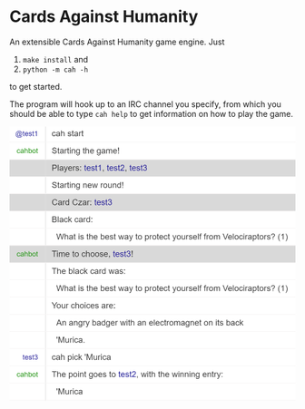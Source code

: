 Cards Against Humanity
======================

An extensible Cards Against Humanity game engine. Just

1. `make install` and
2. `python -m cah -h`

to get started.

The program will hook up to an IRC channel you specify, from which you should be able to type `cah help` to get information on how to play the game.

![example_play.png](example_play.png)
